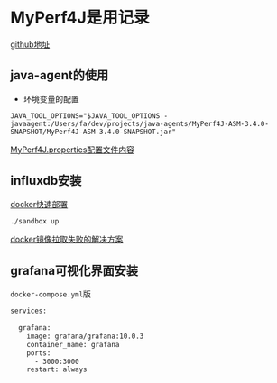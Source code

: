 
# MyPerf4J是用记录

[github地址](https://github.com/LinShunKang/MyPerf4J)

## java-agent的使用

- 环境变量的配置

```shell
JAVA_TOOL_OPTIONS="$JAVA_TOOL_OPTIONS -javaagent:/Users/fa/dev/projects/java-agents/MyPerf4J-ASM-3.4.0-SNAPSHOT/MyPerf4J-ASM-3.4.0-SNAPSHOT.jar"
```

[MyPerf4J.properties配置文件内容](./java-agent/MyPerf4J.properties)

## influxdb安装

[docker快速部署](https://github.com/influxdata/sandbox.git)

```bash
./sandbox up
```

[docker镜像拉取失败的解决方案](https://github.com/183461750/docker-image-pusher/blob/70e22300d71cca30f14c4ab8e0a99cb9467734e2/README.md)

## grafana可视化界面安装

`docker-compose.yml`版

```bash
services:
  
  grafana:
    image: grafana/grafana:10.0.3
    container_name: grafana
    ports:
      - 3000:3000
    restart: always

```
